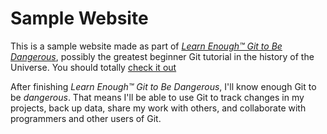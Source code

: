 # Sample Website
This is a sample website made as part of
[*Learn Enough™ Git to Be Dangerous*](http://learnenough.com/git-tutorial),
possibly the greatest beginner Git tutorial in the history of the Universe.
You should totally [check it out](http://learnenough.com/git-tutorial)

After finishing *Learn Enough™ Git to Be Dangerous*, I'll know enough Git to be
*dangerous*. That means I'll be able to use Git to track changes in my projects,
back up data, share my work with others, and collaborate with programmers and
other users of Git.
